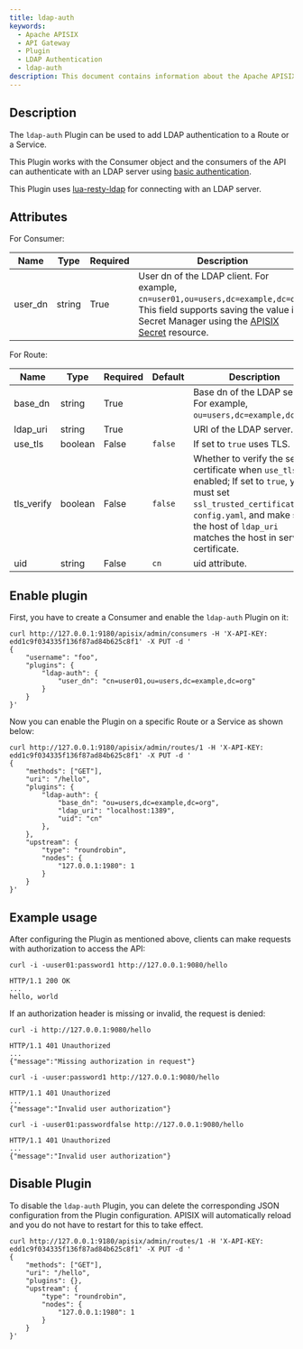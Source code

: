 ```yaml
---
title: ldap-auth
keywords:
  - Apache APISIX
  - API Gateway
  - Plugin
  - LDAP Authentication
  - ldap-auth
description: This document contains information about the Apache APISIX ldap-auth Plugin.
---
```


<!--
#
# Licensed to the Apache Software Foundation (ASF) under one or more
# contributor license agreements.  See the NOTICE file distributed with
# this work for additional information regarding copyright ownership.
# The ASF licenses this file to You under the Apache License, Version 2.0
# (the "License"); you may not use this file except in compliance with
# the License.  You may obtain a copy of the License at
#
#     http://www.apache.org/licenses/LICENSE-2.0
#
# Unless required by applicable law or agreed to in writing, software
# distributed under the License is distributed on an "AS IS" BASIS,
# WITHOUT WARRANTIES OR CONDITIONS OF ANY KIND, either express or implied.
# See the License for the specific language governing permissions and
# limitations under the License.
#
-->

## Description

The `ldap-auth` Plugin can be used to add LDAP authentication to a Route or a Service.

This Plugin works with the Consumer object and the consumers of the API can authenticate with an LDAP server using [basic authentication](https://en.wikipedia.org/wiki/Basic_access_authentication).

This Plugin uses [lua-resty-ldap](https://github.com/api7/lua-resty-ldap) for connecting with an LDAP server.

## Attributes

For Consumer:

| Name    | Type   | Required | Description                                                                      |
| ------- | ------ | -------- | -------------------------------------------------------------------------------- |
| user_dn | string | True     | User dn of the LDAP client. For example, `cn=user01,ou=users,dc=example,dc=org`. This field supports saving the value in Secret Manager using the [APISIX Secret](../terminology/secret.md) resource. |

For Route:

| Name     | Type    | Required | Default | Description                                                            |
|----------|---------|----------|---------|------------------------------------------------------------------------|
| base_dn  | string  | True     |         | Base dn of the LDAP server. For example, `ou=users,dc=example,dc=org`. |
| ldap_uri | string  | True     |         | URI of the LDAP server.                                                |
| use_tls  | boolean | False    | `false` | If set to `true` uses TLS.                                             |
| tls_verify| boolean  | False     | `false`        | Whether to verify the server certificate when `use_tls` is enabled; If set to `true`, you must set `ssl_trusted_certificate` in `config.yaml`, and make sure the host of `ldap_uri` matches the host in server certificate. |
| uid      | string  | False    | `cn`    | uid attribute.                                                         |

## Enable plugin

First, you have to create a Consumer and enable the `ldap-auth` Plugin on it:

```shell
curl http://127.0.0.1:9180/apisix/admin/consumers -H 'X-API-KEY: edd1c9f034335f136f87ad84b625c8f1' -X PUT -d '
{
    "username": "foo",
    "plugins": {
        "ldap-auth": {
            "user_dn": "cn=user01,ou=users,dc=example,dc=org"
        }
    }
}'
```

Now you can enable the Plugin on a specific Route or a Service as shown below:

```shell
curl http://127.0.0.1:9180/apisix/admin/routes/1 -H 'X-API-KEY: edd1c9f034335f136f87ad84b625c8f1' -X PUT -d '
{
    "methods": ["GET"],
    "uri": "/hello",
    "plugins": {
        "ldap-auth": {
            "base_dn": "ou=users,dc=example,dc=org",
            "ldap_uri": "localhost:1389",
            "uid": "cn"
        },
    },
    "upstream": {
        "type": "roundrobin",
        "nodes": {
            "127.0.0.1:1980": 1
        }
    }
}'
```

## Example usage

After configuring the Plugin as mentioned above, clients can make requests with authorization to access the API:

```shell
curl -i -uuser01:password1 http://127.0.0.1:9080/hello
```

```shell
HTTP/1.1 200 OK
...
hello, world
```

If an authorization header is missing or invalid, the request is denied:

```shell
curl -i http://127.0.0.1:9080/hello
```

```shell
HTTP/1.1 401 Unauthorized
...
{"message":"Missing authorization in request"}
```

```shell
curl -i -uuser:password1 http://127.0.0.1:9080/hello
```

```shell
HTTP/1.1 401 Unauthorized
...
{"message":"Invalid user authorization"}
```

```shell
curl -i -uuser01:passwordfalse http://127.0.0.1:9080/hello
```

```shell
HTTP/1.1 401 Unauthorized
...
{"message":"Invalid user authorization"}
```

## Disable Plugin

To disable the `ldap-auth` Plugin, you can delete the corresponding JSON configuration from the Plugin configuration. APISIX will automatically reload and you do not have to restart for this to take effect.

```shell
curl http://127.0.0.1:9180/apisix/admin/routes/1 -H 'X-API-KEY: edd1c9f034335f136f87ad84b625c8f1' -X PUT -d '
{
    "methods": ["GET"],
    "uri": "/hello",
    "plugins": {},
    "upstream": {
        "type": "roundrobin",
        "nodes": {
            "127.0.0.1:1980": 1
        }
    }
}'
```
